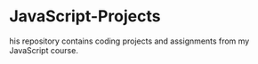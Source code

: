# JavaScript-Projects

his repository contains coding projects and assignments from my JavaScript course.
